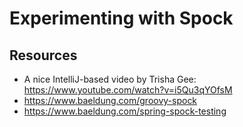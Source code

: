 # Experimenting with Spock

## Resources
- A nice IntelliJ-based video by Trisha Gee: https://www.youtube.com/watch?v=i5Qu3qYOfsM
- https://www.baeldung.com/groovy-spock
- https://www.baeldung.com/spring-spock-testing